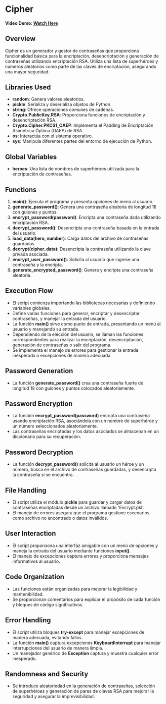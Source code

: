 # Cipher
#### Video Demo: [Watch Here](https://youtu.be/LrJnulqus_M)

## Overview
Cipher es un generador y gestor de contraseñas que proporciona funcionalidad básica para la encriptación, desencriptación y generación de contraseñas utilizando encriptación RSA. Utiliza una lista de superhéroes y números aleatorios como parte de las claves de encriptación, asegurando una mayor seguridad.

## Libraries Used
- **random**: Genera valores aleatorios.
- **pickle**: Serializa y deserializa objetos de Python.
- **string**: Ofrece operaciones comunes de cadenas.
- **Crypto.PublicKey.RSA**: Proporciona funciones de encriptación y desencriptación RSA.
- **Crypto.Cipher.PKCS1_OAEP**: Implementa el Padding de Encriptación Asimétrica Óptima (OAEP) de RSA.
- **os**: Interactúa con el sistema operativo.
- **sys**: Manipula diferentes partes del entorno de ejecución de Python.

## Global Variables
- **heroes**: Una lista de nombres de superhéroes utilizada para la encriptación de contraseñas.

## Functions
1. **main()**: Ejecuta el programa y presenta opciones de menú al usuario.
2. **generate_password()**: Genera una contraseña aleatoria de longitud 18 con guiones y puntos.
3. **encrypt_password(password)**: Encripta una contraseña dada utilizando encriptación RSA.
4. **decrypt_password()**: Desencripta una contraseña basada en la entrada del usuario.
5. **load_data(hero, number)**: Carga datos del archivo de contraseñas guardadas.
6. **decrypt(cipher_data)**: Desencripta la contraseña utilizando la clave privada asociada.
7. **encrypt_user_password()**: Solicita al usuario que ingrese una contraseña y la encripta.
8. **generate_encrypted_password()**: Genera y encripta una contraseña aleatoria.

## Execution Flow
- El script comienza importando las bibliotecas necesarias y definiendo variables globales.
- Define varias funciones para generar, encriptar y desencriptar contraseñas, y manejar la entrada del usuario.
- La función **main()** sirve como punto de entrada, presentando un menú al usuario y manejando su entrada.
- Dependiendo de la elección del usuario, se llaman las funciones correspondientes para realizar la encriptación, desencriptación, generación de contraseñas o salir del programa.
- Se implementa el manejo de errores para gestionar la entrada inesperada o excepciones de manera adecuada.

## Password Generation
- La función **generate_password()** crea una contraseña fuerte de longitud 18 con guiones y puntos colocados aleatoriamente.

## Password Encryption
- La función **encrypt_password(password)** encripta una contraseña usando encriptación RSA, asociándola con un nombre de superhéroe y un número seleccionados aleatoriamente.
- Las contraseñas encriptadas y los datos asociados se almacenan en un diccionario para su recuperación.

## Password Decryption
- La función **decrypt_password()** solicita al usuario un héroe y un número, busca en el archivo de contraseñas guardadas, y desencripta la contraseña si se encuentra.

## File Handling
- El script utiliza el módulo **pickle** para guardar y cargar datos de contraseñas encriptadas desde un archivo llamado 'Encrypt.pkl'.
- El manejo de errores asegura que el programa gestione escenarios como archivo no encontrado o datos inválidos.

## User Interaction
- El script proporciona una interfaz amigable con un menú de opciones y maneja la entrada del usuario mediante funciones **input()**.
- El manejo de excepciones captura errores y proporciona mensajes informativos al usuario.

## Code Organization
- Las funciones están organizadas para mejorar la legibilidad y mantenibilidad.
- Se proporcionan comentarios para explicar el propósito de cada función y bloques de código significativos.

## Error Handling
- El script utiliza bloques **try-except** para manejar excepciones de manera adecuada, evitando fallos.
- La función **main()** captura excepciones **KeyboardInterrupt** para manejar interrupciones del usuario de manera limpia.
- Un manejador genérico de **Exception** captura y muestra cualquier error inesperado.

## Randomness and Security
- Se introduce aleatoriedad en la generación de contraseñas, selección de superhéroes y generación de pares de claves RSA para mejorar la seguridad y asegurar la imprevisibilidad.
